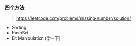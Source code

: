 ### 四个方法
> https://leetcode.com/problems/missing-number/solution/

- Sorting
- HashSet
- Bit Manipulation (学一下)